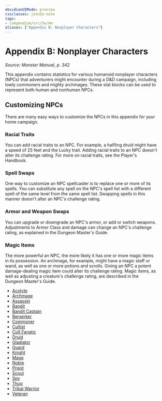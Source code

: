 ```yaml
---
obsidianUIMode: preview
cssclasses: json5e-note
tags:
- compendium/src/5e/mm
aliases: ["Appendix B: Nonplayer Characters"]
---
```

# Appendix B: Nonplayer Characters
*Source: Monster Manual, p. 342* 

This appendix contains statistics for various humanoid nonplayer characters (NPCs) that adventurers might encounter during a D&D campaign, including lowly commoners and mighty archmages. These stat blocks can be used to represent both human and nonhuman NPCs.

## Customizing NPCs

There are many easy ways to customize the NPCs in this appendix for your home campaign.

### Racial Traits

You can add racial traits to an NPC. For example, a halfling druid might have a speed of 25 feet and the Lucky trait. Adding racial traits to an NPC doesn't alter its challenge rating. For more on racial traits, see the Player's Handbook.

### Spell Swaps

One way to customize an NPC spellcaster is to replace one or more of its spells. You can substitute any spell on the NPC's spell list with a different spell of the same level from the same spell list. Swapping spells in this manner doesn't alter an NPC's challenge rating.

### Armor and Weapon Swaps

You can upgrade or downgrade an NPC's armor, or add or switch weapons. Adjustments to Armor Class and damage can change an NPC's challenge rating, as explained in the Dungeon Master's Guide.

### Magic Items

The more powerful an NPC, the more likely it has one or more magic items in its possession. An archmage, for example, might have a magic staff or wand, as well as one or more potions and scrolls. Giving an NPC a potent damage-dealing magic item could alter its challenge rating. Magic items, as well as adjusting a creature's challenge rating, are described in the Dungeon Master's Guide.

- [Acolyte](Mechanics/bestiary/humanoid/acolyte.md)  
- [Archmage](Mechanics/bestiary/humanoid/archmage.md)  
- [Assassin](Mechanics/bestiary/humanoid/assassin.md)  
- [Bandit](Mechanics/bestiary/humanoid/bandit.md)  
- [Bandit Captain](Mechanics/bestiary/humanoid/bandit-captain.md)  
- [Berserker](Mechanics/bestiary/humanoid/berserker.md)  
- [Commoner](Mechanics/bestiary/humanoid/commoner.md)  
- [Cultist](Mechanics/bestiary/humanoid/cultist.md)  
- [Cult Fanatic](Mechanics/bestiary/humanoid/cult-fanatic.md)  
- [Druid](Mechanics/bestiary/humanoid/druid.md)  
- [Gladiator](Mechanics/bestiary/humanoid/gladiator.md)  
- [Guard](Mechanics/bestiary/humanoid/guard.md)  
- [Knight](Mechanics/bestiary/humanoid/knight.md)  
- [Mage](Mechanics/bestiary/humanoid/mage.md)  
- [Noble](Mechanics/bestiary/humanoid/noble.md)  
- [Priest](Mechanics/bestiary/humanoid/priest.md)  
- [Scout](Mechanics/bestiary/humanoid/scout.md)  
- [Spy](Mechanics/bestiary/humanoid/spy.md)  
- [Thug](Mechanics/bestiary/humanoid/thug.md)  
- [Tribal Warrior](Mechanics/bestiary/humanoid/tribal-warrior.md)  
- [Veteran](Mechanics/bestiary/humanoid/veteran.md)